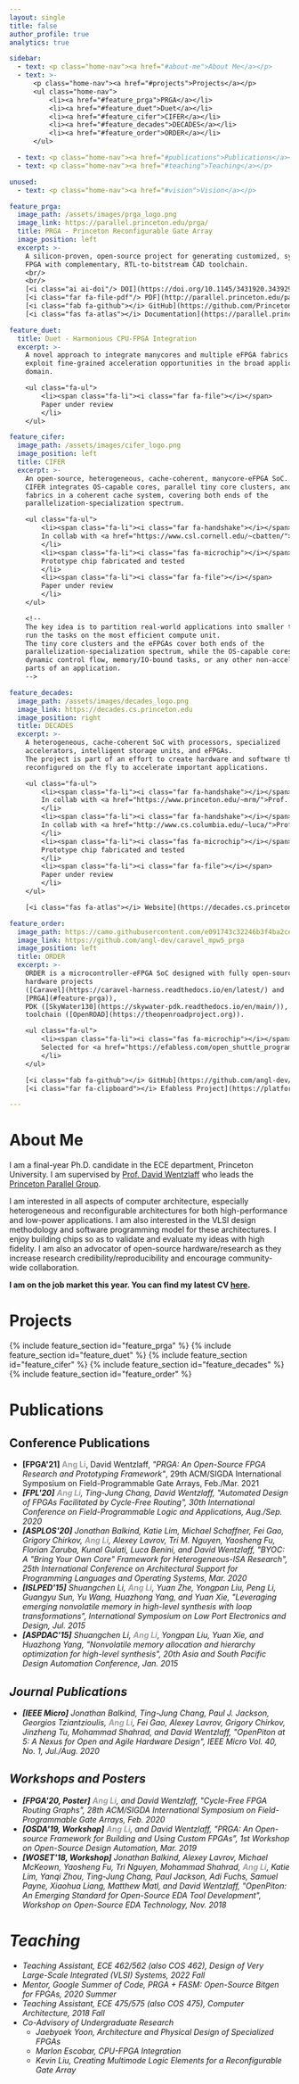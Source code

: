 ```yaml
---
layout: single
title: false
author_profile: true
analytics: true

sidebar:
  - text: <p class="home-nav"><a href="#about-me">About Me</a></p>
  - text: >-
      <p class="home-nav"><a href="#projects">Projects</a></p>
      <ul class="home-nav">
          <li><a href="#feature_prga">PRGA</a></li>
          <li><a href="#feature_duet">Duet</a></li>
          <li><a href="#feature_cifer">CIFER</a></li>
          <li><a href="#feature_decades">DECADES</a></li>
          <li><a href="#feature_order">ORDER</a></li>
      </ul>

  - text: <p class="home-nav"><a href="#publications">Publications</a></p>
  - text: <p class="home-nav"><a href="#teaching">Teaching</a></p>

unused:
  - text: <p class="home-nav"><a href="#vision">Vision</a></p>

feature_prga:
  image_path: /assets/images/prga_logo.png
  image_link: https://parallel.princeton.edu/prga/
  title: PRGA - Princeton Reconfigurable Gate Array
  image_position: left
  excerpt: >-
    A silicon-proven, open-source project for generating customized, synthesizable
    FPGA with complementary, RTL-to-bitstream CAD toolchain.
    <br/>
    <br/>
    [<i class="ai ai-doi"/> DOI](https://doi.org/10.1145/3431920.3439294){: .btn .btn--primary }
    [<i class="far fa-file-pdf"/> PDF](http://parallel.princeton.edu/papers/FPGA21-Li.pdf){: .btn .btn--primary }
    [<i class="fab fa-github"></i> GitHub](https://github.com/PrincetonUniversity/prga){: .btn .btn--primary }
    [<i class="fas fa-atlas"></i> Documentation](https://parallel.princeton.edu/prga/){: .btn .btn--primary }

feature_duet:
  title: Duet - Harmonious CPU-FPGA Integration
  excerpt: >-
    A novel approach to integrate manycores and multiple eFPGA fabrics to
    exploit fine-grained acceleration opportunities in the broad application
    domain.

    <ul class="fa-ul">
        <li><span class="fa-li"><i class="far fa-file"></i></span>
        Paper under review
        </li>
    </ul>

feature_cifer:
  image_path: /assets/images/cifer_logo.png
  image_position: left
  title: CIFER
  excerpt: >-
    An open-source, heterogeneous, cache-coherent, manycore-eFPGA SoC.
    CIFER integrates OS-capable cores, parallel tiny core clusters, and eFPGA
    fabrics in a coherent cache system, covering both ends of the
    parallelization-specialization spectrum.

    <ul class="fa-ul">
        <li><span class="fa-li"><i class="far fa-handshake"></i></span>
        In collab with <a href="https://www.csl.cornell.edu/~cbatten/">Prof. Christopher Batten's group</a>
        </li>
        <li><span class="fa-li"><i class="fas fa-microchip"></i></span>
        Prototype chip fabricated and tested
        </li>
        <li><span class="fa-li"><i class="far fa-file"></i></span>
        Paper under review
        </li>
    </ul>

    <!--
    The key idea is to partition real-world applications into smaller tasks and
    run the tasks on the most efficient compute unit.
    The tiny core clusters and the eFPGAs cover both ends of the
    parallelization-specialization spectrum, while the OS-capable cores handle
    dynamic control flow, memory/IO-bound tasks, or any other non-acceleratable
    parts of an application.
    -->

feature_decades:
  image_path: /assets/images/decades_logo.png
  image_link: https://decades.cs.princeton.edu
  image_position: right
  title: DECADES
  excerpt: >-
    A heterogeneous, cache-coherent SoC with processors, specialized
    accelerators, intelligent storage units, and eFPGAs.
    The project is part of an effort to create hardware and software that can be
    reconfigured on the fly to accelerate important applications.

    <ul class="fa-ul">
        <li><span class="fa-li"><i class="far fa-handshake"></i></span>
        In collab with <a href="https://www.princeton.edu/~mrm/">Prof. Margaret Martonosi's group</a>
        </li>
        <li><span class="fa-li"><i class="far fa-handshake"></i></span>
        In collab with <a href="http://www.cs.columbia.edu/~luca/">Prof. Luca Carloni's group</a>
        </li>
        <li><span class="fa-li"><i class="fas fa-microchip"></i></span>
        Prototype chip fabricated and tested
        </li>
        <li><span class="fa-li"><i class="far fa-file"></i></span>
        Paper under review
        </li>
    </ul>

    [<i class="fas fa-atlas"></i> Website](https://decades.cs.princeton.edu){: .btn .btn--primary }

feature_order:
  image_path: https://camo.githubusercontent.com/e091743c32246b3f4ba2ce1671d715574d7ef87764b0b8e14464d01001b08956/68747470733a2f2f656661626c6573732d70726f64756374696f6e2d6d61726b6574706c6163652e73332e616d617a6f6e6177732e636f6d2f6174746163686d656e74732f70726f6a656374732f35633865356532302d366238342d346135612d613163312d6133376664306331636266382f436170747572652e504e47
  image_link: https://github.com/angl-dev/caravel_mpw5_prga
  image_position: left
  title: ORDER
  excerpt: >-
    ORDER is a microcontroller-eFPGA SoC designed with fully open-source
    hardware projects
    ([Caravel](https://caravel-harness.readthedocs.io/en/latest/) and
    [PRGA](#feature-prga)),
    PDK ([SkyWater130](https://skywater-pdk.readthedocs.io/en/main/)), and EDA
    toolchain ([OpenROAD](https://theopenroadproject.org)).

    <ul class="fa-ul">
        <li><span class="fa-li"><i class="fas fa-microchip"></i></span>
        Selected for <a href="https://efabless.com/open_shuttle_program">OpenMPW-6</a>. Fabrication in progress.
        </li>
    </ul>

    [<i class="fab fa-github"></i> GitHub](https://github.com/angl-dev/caravel_mpw5_prga){: .btn .btn--primary }
    [<i class="far fa-clipboard"></i> Efabless Project](https://platform.efabless.com/projects/1026){: .btn .btn--primary }

---
```


# About Me

I am a final-year Ph.D. candidate in the ECE department, Princeton University.
I am supervised by [Prof. David Wentzlaff](https://www.princeton.edu/~wentzlaf/)
who leads the [Princeton Parallel Group](http://parallel.princeton.edu/).

I am interested in all aspects of computer architecture, especially
heterogeneous and reconfigurable architectures for both high-performance and
low-power applications.
I am also interested in the VLSI design methodology and software programming
model for these architectures.
I enjoy building chips so as to validate and evaluate my ideas with high
fidelity.
I am also an advocator of open-source hardware/research as they
increase research credibility/reproducibility and encourage community-wide
collaboration.

**I am on the job market this year. You can find my latest CV [here](/assets/pdfs/CV.pdf).**

<!--
# Vision

The stagnation of transistor scaling has motivated vertical integration
across the conventional layers of abstraction in computer systems.
Software-hardware co-design has shown promising performance and energy
efficiency gains in emerging domains such as artificial intelligence,
edge/IoT, robotics, etc.
However, such hardware specialization faces two key challenges: the
immense cost/complexity in VLSI design, and the long time-to-market in
chip manufacturing.
I believe that the key to these challenges is _flexibility_.

Addressing the first challenge, we must revolutionize the
hardware design methodology to achieve _design-time flexibility_.
In particular, design generators with integrated verification and modeling
can greatly speed up design space exploration and tolerate software
uncertainty during software-hardware co-design;
high-level synthesis enables trade-offs between human effort and
quality-of-result, ideally making hardware design accessible to software
developers;
a composable, open-source hardware ecosystem facilitates
collaboration, sharing, and design reuse.

Addressing the second challenge, we must provision against 
software/algorithm changes after system deployment, i.e.
achieving _post-fabrication flexibility_.
Reconfigurable architectures are an ideal candidate, yet fine-grained
reconfigurable architectures such as FPGA suffer from low energy/transistor
efficiency, while coarse-grained reconfigurable architectures (CGRA) are
in an early but rapid-growing stage.
The huge design space of reconfigurable architectures is yet to be explored, and
the software support (e.g. compiler) for these novel architectures is also in
urgent need for research.
-->

<!--
During my Ph.D., I had the opportunity to work on multiple projects
spanning across the abstraction layers with a focus at the architecture level.

- I developed [PRGA](https://parallel.princeton.edu/prga/), an open-source FPGA
  prototyping and research platform which generates a synthesizable FPGA _(the
  reconfigurable fabric itself, not LUT-emulated designs)_ and an
  RTL-to-bitstream CAD tool chain according to user specifications.
- I led three chip tapeouts, specifically two OS-capable manycore-eFPGA SoCs in
  12nm FinFET, and one microcontroller-eFPGA SoC in 130nm CMOS, each of which
  integrates a unique, PRGA-generated FPGA.
- My latest project, Duet _(currently under review and will be open-sourced after
  paper acceptance)_, explores novel programming paradigms on CPU-FPGA hybrid
  systems and the required architectural supports.
  -->

<!--
I believe that a thorough understanding of the interplay between VLSI,
architecture, programming model, and applications is the key to advancing the
computing industry.
As such, I spent my Ph.D. gaining insights across multiple disciplines, including:

- Developing and contributing to multiple silicon-proven, open-source hardware
  research platforms such as [PRGA](https://parallel.princeton.edu/prga/)
  and [OpenPiton](http://parallel.princeton.edu/openpiton/).
- Leading multiple chip tapeouts and bringups, including two OS-capable,
  manycore-eFPGA SoCs at 12nm and one microcontroller-eFPGA SoC at 130nm.
- Studying heterogeneous integration and its programming model.

These experiences 
-->

# Projects

{% include feature_section id="feature_prga" %}
{% include feature_section id="feature_duet" %}
{% include feature_section id="feature_cifer" %}
{% include feature_section id="feature_decades" %}
{% include feature_section id="feature_order" %}

# Publications

## Conference Publications

* **[FPGA'21]** <span style="color: #9f9f9f">**Ang Li**</span>, David Wentzlaff, _"PRGA: An Open-Source FPGA Research and Prototyping Framework"_, 29th ACM/SIGDA International Symposium on Field-Programmable Gate Arrays, Feb./Mar. 2021
  [<i class="ai ai-doi"/>](https://doi.org/10.1145/3431920.3439294)
  [<i class="far fa-file-pdf"/>](http://parallel.princeton.edu/papers/FPGA21-Li.pdf)
  [<i class="far fa-file-video"></i>](https://dl.acm.org/doi/10.1145/3431920.3439294#)
* **[FPL'20]** <span style="color: #9f9f9f">**Ang Li**</span>, Ting-Jung Chang, David Wentzlaff, _"Automated Design
  of FPGAs Facilitated by Cycle-Free Routing"_, 30th International Conference on
  Field-Programmable Logic and Applications, Aug./Sep. 2020
  [<i class="ai ai-doi"/>](https://doi.org/10.1109/FPL50879.2020.00042)
  [<i class="far fa-file-pdf"/>](http://parallel.princeton.edu/papers/FPL20-Li.pdf)
* **[ASPLOS'20]** Jonathan Balkind, Katie Lim, Michael Schaffner, Fei Gao, Grigory Chirkov, <span style="color: #9f9f9f">**Ang Li**</span>, Alexey Lavrov, Tri M. Nguyen, Yaosheng Fu, Florian Zaruba, Kunal Gulati, Luca Benini, and David Wentzlaff, _"BYOC: A "Bring Your Own Core" Framework for Heterogeneous-ISA Research"_, 25th International Conference on Architectural Support for Programming Languages and Operating Systems, Mar. 2020
  [<i class="ai ai-doi"/>](https://doi.org/10.1145/3373376.3378479)
  [<i class="far fa-file-pdf"/>](http://parallel.princeton.edu/papers/aspl20-balkind.pdf)
* **[ISLPED'15]** Shuangchen Li, <span style="color: #9f9f9f">**Ang Li**</span>, Yuan Zhe, Yongpan Liu, Peng Li, Guangyu Sun, Yu Wang, Huazhong Yang, and Yuan Xie, _"Leveraging emerging nonvolatile memory in high-level synthesis with loop transformations"_, International Symposium on Low Port Electronics and Design, Jul. 2015
  [<i class="ai ai-doi"/>](https://doi.org/10.1109/ISLPED.2015.7273491)
* **[ASPDAC'15]** Shuangchen Li, <span style="color: #9f9f9f">**Ang Li**</span>, Yongpan Liu, Yuan Xie, and Huazhong Yang, _"Nonvolatile memory allocation and hierarchy optimization for high-level synthesis"_, 20th Asia and South Pacific Design Automation Conference, Jan. 2015
  [<i class="ai ai-doi"/>](https://doi.org/10.1109/ASPDAC.2015.7058999)

## Journal Publications

* **[IEEE Micro]** Jonathan Balkind, Ting-Jung Chang, Paul J. Jackson, Georgios Tziantzioulis, <span style="color: #9f9f9f">**Ang Li**</span>, Fei Gao, Alexey Lavrov, Grigory Chirkov, Jinzheng Tu, Mohammad Shahrad, and David Wentzlaff, "OpenPiton at 5: A Nexus for Open and Agile Hardware Design", IEEE Micro Vol. 40, No. 1, Jul./Aug. 2020
  [<i class="ai ai-doi"/>](https://doi.org/10.1109/MM.2020.2997706)
  [<i class="far fa-file-pdf"/>](http://parallel.princeton.edu/papers/ieee20-balkind.pdf)

## Workshops and Posters

* **[FPGA'20, Poster]** <span style="color: #9f9f9f">**Ang Li**</span>, and David Wentzlaff, _"Cycle-Free FPGA Routing Graphs"_, 28th ACM/SIGDA International Symposium on Field-Programmable Gate Arrays, Feb. 2020
* **[OSDA'19, Workshop]** <span style="color: #9f9f9f">**Ang Li**</span>, and David Wentzlaff, _"PRGA: An
  Open-source Framework for Building and Using Custom FPGAs"_, 1st Workshop on
  Open-Source Design Automation, Mar. 2019
* **[WOSET'18, Workshop]** Jonathan Balkind, Alexey Lavrov, Michael McKeown, Yaosheng Fu, Tri Nguyen, Mohammad Shahrad, <span style="color: #9f9f9f">**Ang Li**</span>, Katie Lim, Yanqi Zhou, Ting-Jung Chang, Paul Jackson, Adi Fuchs, Samuel Payne, Xiaohua Liang, Matthew Matl, and David Wentzlaff, _"OpenPiton: An Emerging Standard for Open-Source EDA Tool Development"_, Workshop on Open-Source EDA Technology, Nov. 2018

# Teaching

* Teaching Assistant, ECE 462/562 (also COS 462), _Design of Very Large-Scale
  Integrated (VLSI) Systems_, 2022 Fall
* Mentor, Google Summer of Code, _PRGA + FASM: Open-Source Bitgen for FPGAs_,
  2020 Summer
* Teaching Assistant, ECE 475/575 (also COS 475), _Computer Architecture_, 2018
  Fall
* Co-Advisory of Undergraduate Research
  - Jaebyoek Yoon, _Architecture and Physical Design of Specialized FPGAs_
  - Marlon Escobar, _CPU-FPGA Integration_
  - Kevin Liu, _Creating Multimode Logic Elements for a Reconfigurable Gate
    Array_
